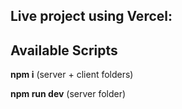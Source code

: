 ## Live project using Vercel:

## Available Scripts

**npm i** (server + client folders)

**npm run dev** (server folder)
